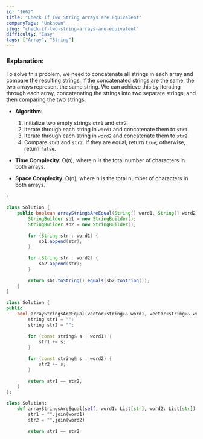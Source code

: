 ```yaml
---
id: "1662"
title: "Check If Two String Arrays are Equivalent"
companyTags: "Unknown"
slug: "check-if-two-string-arrays-are-equivalent"
difficulty: "Easy"
tags: ["Array", "String"]
---
```


### Explanation:
To solve this problem, we need to concatenate all strings in each array and compare the resulting strings. If the concatenated strings are the same, the two arrays represent the same string. We can achieve this by iterating through each array, concatenating the strings into two separate strings, and then comparing the two strings.

- **Algorithm**:
  1. Initialize two empty strings `str1` and `str2`.
  2. Iterate through each string in `word1` and concatenate them to `str1`.
  3. Iterate through each string in `word2` and concatenate them to `str2`.
  4. Compare `str1` and `str2`. If they are equal, return `true`; otherwise, return `false`.

- **Time Complexity**: O(n), where n is the total number of characters in both arrays.
- **Space Complexity**: O(n), where n is the total number of characters in both arrays.

:

```java
class Solution {
    public boolean arrayStringsAreEqual(String[] word1, String[] word2) {
        StringBuilder sb1 = new StringBuilder();
        StringBuilder sb2 = new StringBuilder();
        
        for (String str : word1) {
            sb1.append(str);
        }
        
        for (String str : word2) {
            sb2.append(str);
        }
        
        return sb1.toString().equals(sb2.toString());
    }
}
```

```cpp
class Solution {
public:
    bool arrayStringsAreEqual(vector<string>& word1, vector<string>& word2) {
        string str1 = "";
        string str2 = "";
        
        for (const string& s : word1) {
            str1 += s;
        }
        
        for (const string& s : word2) {
            str2 += s;
        }
        
        return str1 == str2;
    }
};
```

```python
class Solution:
    def arrayStringsAreEqual(self, word1: List[str], word2: List[str]) -> bool:
        str1 = "".join(word1)
        str2 = "".join(word2)
        
        return str1 == str2
```